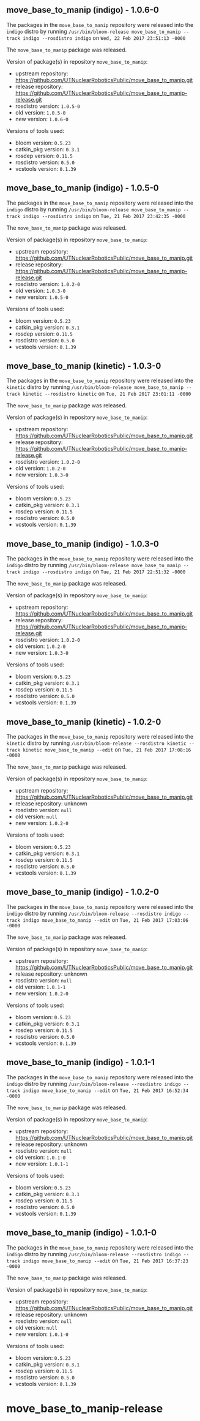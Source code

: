 ## move_base_to_manip (indigo) - 1.0.6-0

The packages in the `move_base_to_manip` repository were released into the `indigo` distro by running `/usr/bin/bloom-release move_base_to_manip --track indigo --rosdistro indigo` on `Wed, 22 Feb 2017 23:51:13 -0000`

The `move_base_to_manip` package was released.

Version of package(s) in repository `move_base_to_manip`:

- upstream repository: https://github.com/UTNuclearRoboticsPublic/move_base_to_manip.git
- release repository: https://github.com/UTNuclearRoboticsPublic/move_base_to_manip-release.git
- rosdistro version: `1.0.5-0`
- old version: `1.0.5-0`
- new version: `1.0.6-0`

Versions of tools used:

- bloom version: `0.5.23`
- catkin_pkg version: `0.3.1`
- rosdep version: `0.11.5`
- rosdistro version: `0.5.0`
- vcstools version: `0.1.39`


## move_base_to_manip (indigo) - 1.0.5-0

The packages in the `move_base_to_manip` repository were released into the `indigo` distro by running `/usr/bin/bloom-release move_base_to_manip --track indigo --rosdistro indigo` on `Tue, 21 Feb 2017 23:42:35 -0000`

The `move_base_to_manip` package was released.

Version of package(s) in repository `move_base_to_manip`:

- upstream repository: https://github.com/UTNuclearRoboticsPublic/move_base_to_manip.git
- release repository: https://github.com/UTNuclearRoboticsPublic/move_base_to_manip-release.git
- rosdistro version: `1.0.2-0`
- old version: `1.0.3-0`
- new version: `1.0.5-0`

Versions of tools used:

- bloom version: `0.5.23`
- catkin_pkg version: `0.3.1`
- rosdep version: `0.11.5`
- rosdistro version: `0.5.0`
- vcstools version: `0.1.39`


## move_base_to_manip (kinetic) - 1.0.3-0

The packages in the `move_base_to_manip` repository were released into the `kinetic` distro by running `/usr/bin/bloom-release move_base_to_manip --track kinetic --rosdistro kinetic` on `Tue, 21 Feb 2017 23:01:11 -0000`

The `move_base_to_manip` package was released.

Version of package(s) in repository `move_base_to_manip`:

- upstream repository: https://github.com/UTNuclearRoboticsPublic/move_base_to_manip.git
- release repository: https://github.com/UTNuclearRoboticsPublic/move_base_to_manip-release.git
- rosdistro version: `1.0.2-0`
- old version: `1.0.2-0`
- new version: `1.0.3-0`

Versions of tools used:

- bloom version: `0.5.23`
- catkin_pkg version: `0.3.1`
- rosdep version: `0.11.5`
- rosdistro version: `0.5.0`
- vcstools version: `0.1.39`


## move_base_to_manip (indigo) - 1.0.3-0

The packages in the `move_base_to_manip` repository were released into the `indigo` distro by running `/usr/bin/bloom-release move_base_to_manip --track indigo --rosdistro indigo` on `Tue, 21 Feb 2017 22:51:32 -0000`

The `move_base_to_manip` package was released.

Version of package(s) in repository `move_base_to_manip`:

- upstream repository: https://github.com/UTNuclearRoboticsPublic/move_base_to_manip.git
- release repository: https://github.com/UTNuclearRoboticsPublic/move_base_to_manip-release.git
- rosdistro version: `1.0.2-0`
- old version: `1.0.2-0`
- new version: `1.0.3-0`

Versions of tools used:

- bloom version: `0.5.23`
- catkin_pkg version: `0.3.1`
- rosdep version: `0.11.5`
- rosdistro version: `0.5.0`
- vcstools version: `0.1.39`


## move_base_to_manip (kinetic) - 1.0.2-0

The packages in the `move_base_to_manip` repository were released into the `kinetic` distro by running `/usr/bin/bloom-release --rosdistro kinetic --track kinetic move_base_to_manip --edit` on `Tue, 21 Feb 2017 17:08:16 -0000`

The `move_base_to_manip` package was released.

Version of package(s) in repository `move_base_to_manip`:

- upstream repository: https://github.com/UTNuclearRoboticsPublic/move_base_to_manip.git
- release repository: unknown
- rosdistro version: `null`
- old version: `null`
- new version: `1.0.2-0`

Versions of tools used:

- bloom version: `0.5.23`
- catkin_pkg version: `0.3.1`
- rosdep version: `0.11.5`
- rosdistro version: `0.5.0`
- vcstools version: `0.1.39`


## move_base_to_manip (indigo) - 1.0.2-0

The packages in the `move_base_to_manip` repository were released into the `indigo` distro by running `/usr/bin/bloom-release --rosdistro indigo --track indigo move_base_to_manip --edit` on `Tue, 21 Feb 2017 17:03:06 -0000`

The `move_base_to_manip` package was released.

Version of package(s) in repository `move_base_to_manip`:

- upstream repository: https://github.com/UTNuclearRoboticsPublic/move_base_to_manip.git
- release repository: unknown
- rosdistro version: `null`
- old version: `1.0.1-1`
- new version: `1.0.2-0`

Versions of tools used:

- bloom version: `0.5.23`
- catkin_pkg version: `0.3.1`
- rosdep version: `0.11.5`
- rosdistro version: `0.5.0`
- vcstools version: `0.1.39`


## move_base_to_manip (indigo) - 1.0.1-1

The packages in the `move_base_to_manip` repository were released into the `indigo` distro by running `/usr/bin/bloom-release --rosdistro indigo --track indigo move_base_to_manip --edit` on `Tue, 21 Feb 2017 16:52:34 -0000`

The `move_base_to_manip` package was released.

Version of package(s) in repository `move_base_to_manip`:

- upstream repository: https://github.com/UTNuclearRoboticsPublic/move_base_to_manip.git
- release repository: unknown
- rosdistro version: `null`
- old version: `1.0.1-0`
- new version: `1.0.1-1`

Versions of tools used:

- bloom version: `0.5.23`
- catkin_pkg version: `0.3.1`
- rosdep version: `0.11.5`
- rosdistro version: `0.5.0`
- vcstools version: `0.1.39`


## move_base_to_manip (indigo) - 1.0.1-0

The packages in the `move_base_to_manip` repository were released into the `indigo` distro by running `/usr/bin/bloom-release --rosdistro indigo --track indigo move_base_to_manip --edit` on `Tue, 21 Feb 2017 16:37:23 -0000`

The `move_base_to_manip` package was released.

Version of package(s) in repository `move_base_to_manip`:

- upstream repository: https://github.com/UTNuclearRoboticsPublic/move_base_to_manip.git
- release repository: unknown
- rosdistro version: `null`
- old version: `null`
- new version: `1.0.1-0`

Versions of tools used:

- bloom version: `0.5.23`
- catkin_pkg version: `0.3.1`
- rosdep version: `0.11.5`
- rosdistro version: `0.5.0`
- vcstools version: `0.1.39`


# move_base_to_manip-release